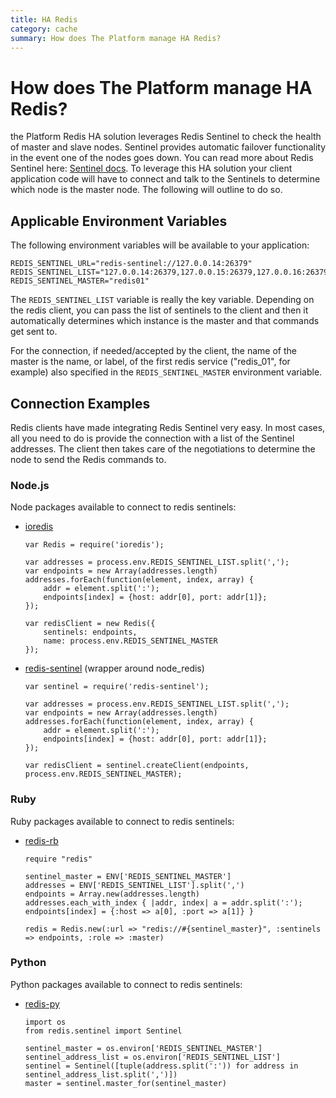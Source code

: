 ```yaml
---
title: HA Redis
category: cache
summary: How does The Platform manage HA Redis?
---
```


# How does The Platform manage HA Redis?

the Platform Redis HA solution leverages Redis Sentinel to check the health of master and slave nodes. Sentinel provides automatic failover functionality in the event one of the nodes goes down. You can read more about Redis Sentinel here: [Sentinel docs](http://redis.io/topics/sentinel). To leverage this HA solution your client application code will have to connect and talk to the Sentinels to determine which node is the master node. The following will outline to do so.

## Applicable Environment Variables
The following environment variables will be available to your application:

```
REDIS_SENTINEL_URL="redis-sentinel://127.0.0.14:26379"
REDIS_SENTINEL_LIST="127.0.0.14:26379,127.0.0.15:26379,127.0.0.16:26379"
REDIS_SENTINEL_MASTER="redis01"
```

The `REDIS_SENTINEL_LIST` variable is really the key variable. Depending on the redis client, you can pass the list of sentinels to the client and then it automatically determines which instance is the master and that commands get sent to.

For the connection, if needed/accepted by the client, the name of the master is the name, or label,
of the first redis service ("redis_01", for example) also specified in the `REDIS_SENTINEL_MASTER`
environment variable.

## Connection Examples
Redis clients have made integrating Redis Sentinel very easy. In most cases, all you need to do is provide the connection with a list of the Sentinel addresses. The client then takes care of the negotiations to determine the node to send the Redis commands to.

### Node.js
Node packages available to connect to redis sentinels:

* [ioredis](https://www.npmjs.com/package/ioredis#sentinel)

    ```
    var Redis = require('ioredis');

    var addresses = process.env.REDIS_SENTINEL_LIST.split(',');
    var endpoints = new Array(addresses.length)
    addresses.forEach(function(element, index, array) {
        addr = element.split(':');
        endpoints[index] = {host: addr[0], port: addr[1]};
    });

    var redisClient = new Redis({
        sentinels: endpoints,
        name: process.env.REDIS_SENTINEL_MASTER
    });
    ```

* [redis-sentinel](https://www.npmjs.com/package/redis-sentinel) (wrapper around node_redis)

    ```
    var sentinel = require('redis-sentinel');

    var addresses = process.env.REDIS_SENTINEL_LIST.split(',');
    var endpoints = new Array(addresses.length)
    addresses.forEach(function(element, index, array) {
        addr = element.split(':');
        endpoints[index] = {host: addr[0], port: addr[1]};
    });

    var redisClient = sentinel.createClient(endpoints, process.env.REDIS_SENTINEL_MASTER);
    ```

### Ruby
Ruby packages available to connect to redis sentinels:

* [redis-rb](https://github.com/redis/redis-rb#sentinel-support)

    ```
    require "redis"

    sentinel_master = ENV['REDIS_SENTINEL_MASTER']
    addresses = ENV['REDIS_SENTINEL_LIST'].split(',')
    endpoints = Array.new(addresses.length)
    addresses.each_with_index { |addr, index| a = addr.split(':'); endpoints[index] = {:host => a[0], :port => a[1]} }

    redis = Redis.new(:url => "redis://#{sentinel_master}", :sentinels => endpoints, :role => :master)
    ```

### Python
Python packages available to connect to redis sentinels:

* [redis-py](https://github.com/andymccurdy/redis-py#sentinel-support)

    ```
    import os
    from redis.sentinel import Sentinel

    sentinel_master = os.environ['REDIS_SENTINEL_MASTER']
    sentinel_address_list = os.environ['REDIS_SENTINEL_LIST']
    sentinel = Sentinel([tuple(address.split(':')) for address in sentinel_address_list.split(',')])
    master = sentinel.master_for(sentinel_master)
